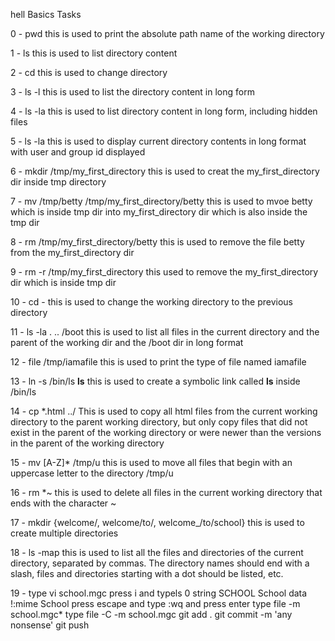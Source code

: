 hell Basics Tasks

0 - pwd     this is used to print the absolute path name of the working directory

1 - ls      this is used to list directory content

2 - cd      this is used to change directory

3 - ls -l   this is used to list the directory content in long form

4 - ls -la  this is used to list directory content in long form, including hidden files

5 - ls -la  this is used to display current directory contents in long format with user and group id displayed

6 - mkdir /tmp/my_first_directory   this is used to creat the my_first_directory dir inside tmp directory

7 - mv /tmp/betty /tmp/my_first_directory/betty   this is used to mvoe betty which is inside tmp dir into my_first_directory dir which is also inside the tmp dir

8 - rm /tmp/my_first_directory/betty    this is used to remove the file betty from the my_first_directory dir

9 - rm -r /tmp/my_first_directory     this used to remove the my_first_directory dir which is inside tmp dir

10 - cd -     this is used to change the working directory to the previous directory

11 - ls -la . .. /boot    this is used to list all files in the current directory and the parent of the working dir and the /boot dir in long format

12 - file /tmp/iamafile   this is used to print the type of file named iamafile

13 - ln -s /bin/ls __ls__     this is used to create a symbolic link called __ls__ inside /bin/ls

14 - cp *.html ../            This is used to copy all html files from the current working directory to the parent working directory, but only copy files that did not exist in the parent of the working directory or were newer than the versions in the parent of the working directory

15 - mv [A-Z]* /tmp/u         this is used to move all files that begin with an uppercase letter to the directory /tmp/u

16 - rm *~                    this is used to delete all files in the current working directory that ends with the character ~

17 - mkdir {welcome/, welcome/to/, welcome_/to/school}  this is used to create multiple directories

18 - ls -map    this is used to list all the files and directories of the current directory, separated by commas. The directory names should end with a slash, files and directories starting with a dot should be listed, etc.

19 - type vi school.mgc
press i
and typels
0 string SCHOOL School data
!:mime School
press escape and type :wq and press enter
type file -m school.mgc*
type file -C -m school.mgc
git add .
git commit -m 'any nonsense'
git push
